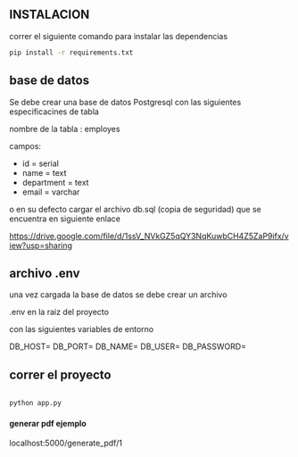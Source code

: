 ## INSTALACION 

correr el siguiente comando para instalar las dependencias

```sh 
pip install -r requirements.txt

```

## base de datos

Se debe crear una base de datos Postgresql con las siguientes especificacines de tabla

nombre de la tabla : employes

campos: 

- id = serial
- name  = text
- department = text
- email = varchar


o en su defecto cargar el archivo db.sql (copia de seguridad) que se encuentra en siguiente enlace 

https://drive.google.com/file/d/1ssV_NVkGZ5qQY3NqKuwbCH4Z5ZaP9ifx/view?usp=sharing


 ## archivo .env
una vez cargada la base de datos se debe crear un archivo 

.env en la raiz del proyecto

con las siguientes variables de entorno

DB_HOST=
DB_PORT=
DB_NAME=
DB_USER=
DB_PASSWORD=


## correr el proyecto 

```sh

python app.py

```


#### generar pdf ejemplo

localhost:5000/generate_pdf/1



